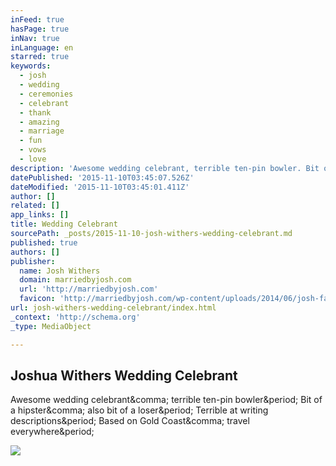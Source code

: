 ```yaml
---
inFeed: true
hasPage: true
inNav: true
inLanguage: en
starred: true
keywords:
  - josh
  - wedding
  - ceremonies
  - celebrant
  - thank
  - amazing
  - marriage
  - fun
  - vows
  - love
description: 'Awesome wedding celebrant, terrible ten-pin bowler. Bit of a hipster, also bit of a loser. Terrible at writing descriptions. Based on Gold Coast, travel everywhere.'
datePublished: '2015-11-10T03:45:07.526Z'
dateModified: '2015-11-10T03:45:01.411Z'
author: []
related: []
app_links: []
title: Wedding Celebrant
sourcePath: _posts/2015-11-10-josh-withers-wedding-celebrant.md
published: true
authors: []
publisher:
  name: Josh Withers
  domain: marriedbyjosh.com
  url: 'http://marriedbyjosh.com'
  favicon: 'http://marriedbyjosh.com/wp-content/uploads/2014/06/josh-favicon.png'
url: josh-withers-wedding-celebrant/index.html
_context: 'http://schema.org'
_type: MediaObject

---
```

<article style=""><h1>Joshua Withers Wedding Celebrant</h1><p>Awesome wedding celebrant&amp;comma; terrible ten-pin bowler&amp;period; Bit of a hipster&amp;comma; also bit of a loser&amp;period; Terrible at writing descriptions&amp;period; Based on Gold Coast&amp;comma; travel everywhere&amp;period;</p><img src="http://marriedbyjosh.com/wp-content/uploads/2014/06/Joshua-Withers-celebrant.jpg" /></article>